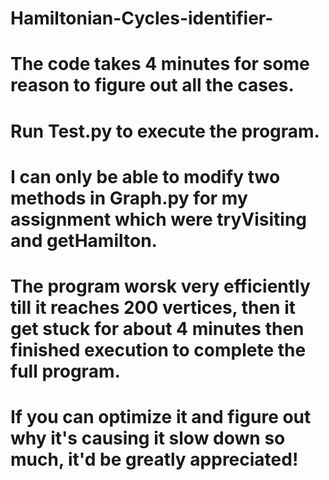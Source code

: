 # Hamiltonian-Cycles-identifier-
# The code takes 4 minutes for some reason to figure out all the cases. 
# Run Test.py to execute the program.
# I can only be able to modify two methods in Graph.py for my assignment which were tryVisiting and getHamilton. 
# The program worsk very efficiently till it reaches 200 vertices, then it get stuck for about 4 minutes then finished execution to complete the full program. 
  
# If you can optimize it and figure out why it's causing it slow down so much, it'd be greatly appreciated! 
